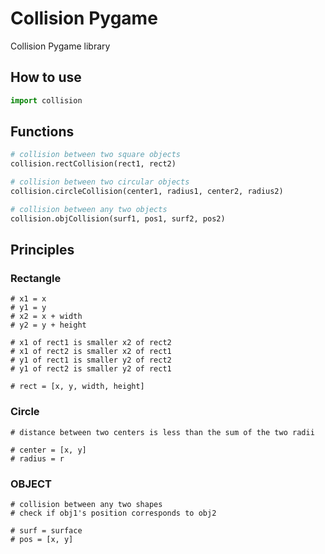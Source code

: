 # Collision Pygame

Collision Pygame library

## How to use

```py
import collision
```

## Functions

```py
# collision between two square objects
collision.rectCollision(rect1, rect2)

# collision between two circular objects
collision.circleCollision(center1, radius1, center2, radius2)

# collision between any two objects
collision.objCollision(surf1, pos1, surf2, pos2)
```

## Principles

### Rectangle

```
# x1 = x
# y1 = y
# x2 = x + width
# y2 = y + height

# x1 of rect1 is smaller x2 of rect2
# x1 of rect2 is smaller x2 of rect1
# y1 of rect1 is smaller y2 of rect2
# y1 of rect2 is smaller y2 of rect1

# rect = [x, y, width, height]
```

### Circle

```
# distance between two centers is less than the sum of the two radii

# center = [x, y]
# radius = r
```

### OBJECT

```
# collision between any two shapes
# check if obj1's position corresponds to obj2

# surf = surface
# pos = [x, y]
```
